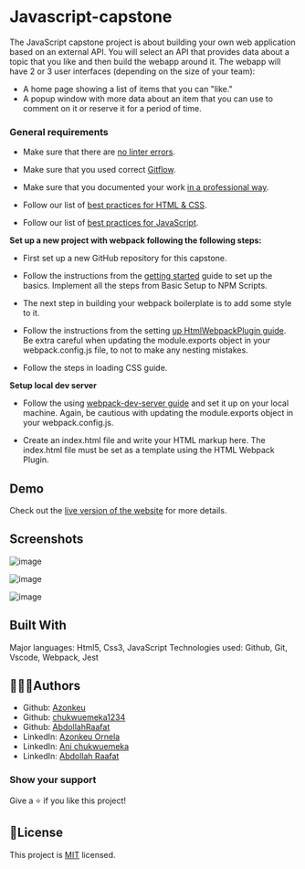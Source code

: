 # Javascript-capstone

The JavaScript capstone project is about building your own web application based on an external API. You will select an API that provides data about a topic that you like and then build the webapp around it. The webapp will have 2 or 3 user interfaces (depending on the size of your team):

- A home page showing a list of items that you can "like."
- A popup window with more data about an item that you can use to comment on it or reserve it for a period of time.

### General requirements

- Make sure that there are [no linter errors](https://github.com/microverseinc/linters-config).

- Make sure that you used correct [Gitflow](https://github.com/microverseinc/curriculum-transversal-skills/blob/main/git-github/articles/gitflow.md).

- Make sure that you documented your work [in a professional way](https://github.com/microverseinc/curriculum-transversal-skills/blob/main/documentation/articles/professional_repo_rules.md).
  
- Follow our list of [best practices for HTML & CSS](https://github.com/microverseinc/curriculum-html-css/blob/main/articles/html_css_best_practices.md).
  
- Follow our list of [best practices for JavaScript](https://github.com/microverseinc/curriculum-html-css/blob/main/articles/javascript_best_practices.md).

**Set up a new project with webpack following the following steps:**

   - First set up a new GitHub repository for this capstone.

   - Follow the instructions from the [getting started](https://webpack.js.org/guides/getting-started/#basic-setup) guide to set up the basics. Implement all the steps from Basic Setup to NPM Scripts.

   - The next step in building your webpack boilerplate is to add some style to it.

   - Follow the instructions from the setting [up HtmlWebpackPlugin guide](https://webpack.js.org/guides/output-management/#setting-up-htmlwebpackplugin). Be extra careful when updating the module.exports object in your webpack.config.js file, to not to make any nesting mistakes.

   - Follow the steps in loading CSS guide.

   **Setup local dev server** 
   - Follow the using [webpack-dev-server guide](https://webpack.js.org/guides/development/#using-webpack-dev-server) and set it up on your local machine. Again, be cautious with updating the module.exports object in your webpack.config.js.

   - Create an index.html file and write your HTML markup here. The index.html file must be set as a template using the HTML Webpack Plugin.


## Demo
Check out the [live version of the website](https://elated-saha-e87646.netlify.app/) for more details.

## Screenshots

![image](https://www.linkpicture.com/q/Screenshot-2022-01-13-231745.png)

![image](https://www.linkpicture.com/q/Screenshot-2022-01-13-231902.png)

![image](https://www.linkpicture.com/q/Screenshot-2022-01-13-232006.png)

## Built With
Major languages: Html5, Css3, JavaScript
Technologies used: Github, Git, Vscode, Webpack, Jest

## 🧑🧑👩Authors

- Github: [Azonkeu](https://github.com/Azonkeu)
- Github: [chukwuemeka1234](https://github.com/chukwuemeka1234)
- Github: [AbdollahRaafat](https://github.com/AbdollahRaafat)
- LinkedIn: [Azonkeu Ornela](https://www.linkedin.com/in/azonkeu-ornela-software-developer/)
- LinkedIn: [Ani chukwuemeka](https://linkedin.com/in/ani-chukwuemeka-a65421199/)
- LinkedIn: [Abdollah Raafat](https://www.linkedin.com/)

### Show your support
Give a ⭐️ if you like this project!

## 📝License
This project is [MIT](https://github.com/Azonkeu/Final-Javascript-capstone/blob/main/LICENSE) licensed.
